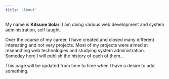 ```yaml
---
title: 'About'
---
```


My name is **Kitsune Solar**. I am doing various web development and system administration, self taught.

Over the course of my career, I have created and closed many different interesting and not very projects. Most of my projects were aimed at researching web technologies and studying system administration. Someday here I will publish the history of each of them...

This page will be updated from time to time when I have a desire to add something.
